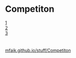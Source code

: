 # Competiton

[1](1) <br>
[2](2) <br>
[3](3)


# 

[mfaik.github.io/stuff/Competiton](https://mfaik.github.io/stuff/Competiton/)

